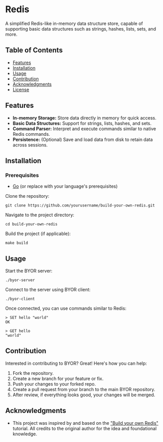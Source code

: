 # Redis 

A simplified Redis-like in-memory data structure store, capable of supporting basic data structures such as strings, hashes, lists, sets, and more.

## Table of Contents

- [Features](#features)
- [Installation](#installation)
- [Usage](#usage)
- [Contribution](#contribution)
- [Acknowledgments](#acknowledgments)
- [License](#license)

## Features

- **In-memory Storage:** Store data directly in memory for quick access.
- **Basic Data Structures:** Support for strings, lists, hashes, and sets.
- **Command Parser:** Interpret and execute commands similar to native Redis commands.
- **Persistence:** (Optional) Save and load data from disk to retain data across sessions.

## Installation

### Prerequisites
- [Go](https://golang.org/dl/) (or replace with your language's prerequisites)

Clone the repository:

    git clone https://github.com/yourusername/build-your-own-redis.git

Navigate to the project directory:

    cd build-your-own-redis

Build the project (if applicable):

    make build

## Usage

Start the BYOR server:

    ./byor-server

Connect to the server using BYOR client:

    ./byor-client

Once connected, you can use commands similar to Redis:

    > SET hello "world"
    OK

    > GET hello
    "world"

## Contribution

Interested in contributing to BYOR? Great! Here's how you can help:

1. Fork the repository.
2. Create a new branch for your feature or fix.
3. Push your changes to your forked repo.
4. Create a pull request from your branch to the main BYOR repository.
5. After review, if everything looks good, your changes will be merged.

## Acknowledgments

- This project was inspired by and based on the ["Build your own Redis"](original-link-to-the-tutorial) tutorial. All credits to the original author for the idea and foundational knowledge.

